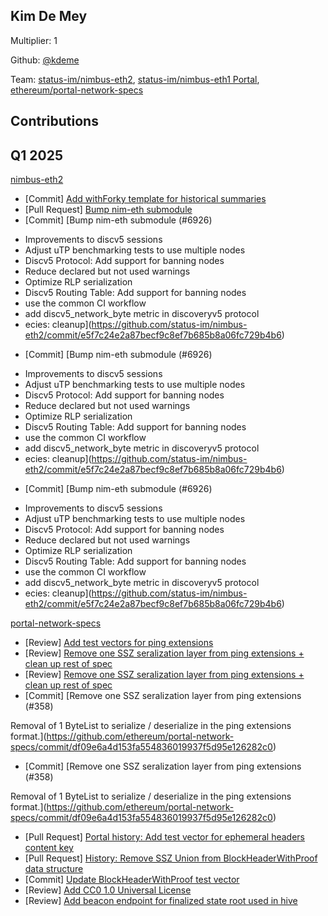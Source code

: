 ## Kim De Mey
Multiplier: 1

Github: [@kdeme](https://github.com/kdeme)

Team: [status-im/nimbus-eth2](https://github.com/status-im/nimbus-eth2/pulls?q=author%3Akdeme), [status-im/nimbus-eth1 Portal](https://github.com/status-im/nimbus-eth1/pulls?q=author%3Akdeme), [ethereum/portal-network-specs](https://github.com/ethereum/portal-network-specs/pulls?q=author%3Akdeme)

## Contributions
## Q1 2025

[nimbus-eth2](https://github.com/status-im/nimbus-eth2)
* [Commit] [Add withForky template for historical summaries](https://github.com/status-im/nimbus-eth2/commit/62293d67d5dc46caecdb14f21e92f43b28ec9457)
* [Pull Request] [Bump nim-eth submodule](https://github.com/status-im/nimbus-eth2/pull/6926)
* [Commit] [Bump nim-eth submodule (#6926)

- Improvements to discv5 sessions
- Adjust uTP benchmarking tests to use multiple nodes
- Discv5 Protocol: Add support for banning nodes
- Reduce declared but not used warnings
- Optimize RLP serialization
- Discv5 Routing Table: Add support for banning nodes
- use the common CI workflow
- add discv5_network_byte metric in discoveryv5 protocol
- ecies: cleanup](https://github.com/status-im/nimbus-eth2/commit/e5f7c24e2a87becf9c8ef7b685b8a06fc729b4b6)
* [Commit] [Bump nim-eth submodule (#6926)

- Improvements to discv5 sessions
- Adjust uTP benchmarking tests to use multiple nodes
- Discv5 Protocol: Add support for banning nodes
- Reduce declared but not used warnings
- Optimize RLP serialization
- Discv5 Routing Table: Add support for banning nodes
- use the common CI workflow
- add discv5_network_byte metric in discoveryv5 protocol
- ecies: cleanup](https://github.com/status-im/nimbus-eth2/commit/e5f7c24e2a87becf9c8ef7b685b8a06fc729b4b6)
* [Commit] [Bump nim-eth submodule (#6926)

- Improvements to discv5 sessions
- Adjust uTP benchmarking tests to use multiple nodes
- Discv5 Protocol: Add support for banning nodes
- Reduce declared but not used warnings
- Optimize RLP serialization
- Discv5 Routing Table: Add support for banning nodes
- use the common CI workflow
- add discv5_network_byte metric in discoveryv5 protocol
- ecies: cleanup](https://github.com/status-im/nimbus-eth2/commit/e5f7c24e2a87becf9c8ef7b685b8a06fc729b4b6)

[portal-network-specs](https://github.com/ethereum/portal-network-specs)
* [Review] [Add test vectors for ping extensions](https://github.com/ethereum/portal-network-specs/pull/357#pullrequestreview-2561068675)
* [Review] [Remove one SSZ seralization layer from ping extensions + clean up rest of spec](https://github.com/ethereum/portal-network-specs/pull/359#pullrequestreview-2562014074)
* [Review] [Remove one SSZ seralization layer from ping extensions + clean up rest of spec](https://github.com/ethereum/portal-network-specs/pull/359#pullrequestreview-2562302552)
* [Commit] [Remove one SSZ seralization layer from ping extensions (#358)

Removal of 1 ByteList to serialize / deserialize in the ping
extensions format.](https://github.com/ethereum/portal-network-specs/commit/df09e6a4d153fa554836019937f5d95e126282c0)
* [Commit] [Remove one SSZ seralization layer from ping extensions (#358)

Removal of 1 ByteList to serialize / deserialize in the ping
extensions format.](https://github.com/ethereum/portal-network-specs/commit/df09e6a4d153fa554836019937f5d95e126282c0)
* [Pull Request] [Portal history: Add test vector for ephemeral headers content key](https://github.com/ethereum/portal-network-specs/pull/361)
* [Pull Request] [History: Remove SSZ Union from BlockHeaderWithProof data structure](https://github.com/ethereum/portal-network-specs/pull/362)
* [Commit] [Update BlockHeaderWithProof test vector](https://github.com/ethereum/portal-network-specs/commit/1a7e929283c9578a9a7c4b5c513df726ff41b868)
* [Review] [Add CC0 1.0 Universal License](https://github.com/ethereum/portal-network-specs/pull/365#pullrequestreview-2590978872)
* [Review] [Add beacon endpoint for finalized state root used in hive](https://github.com/ethereum/portal-network-specs/pull/366#pullrequestreview-2593935931)
